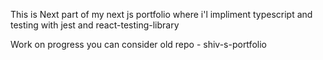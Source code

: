 This is Next part of my next js portfolio where i'l impliment typescript and testing with jest and react-testing-library

Work on progress you can consider old repo - shiv-s-portfolio
